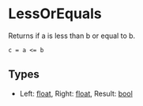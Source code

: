 
# LessOrEquals

Returns if a is less than b or equal to b.

```
c = a <= b
```

## Types

- Left: [float](/MdDocs/Types/Float.md), Right: [float](/MdDocs/Types/Float.md), Result: [bool](/MdDocs/Types/Bool.md)


